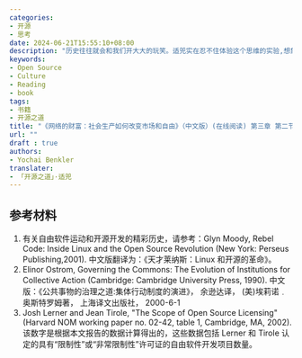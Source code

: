 ```yaml
---
categories:
- 开源
- 思考
date: 2024-06-21T15:55:10+08:00
description: "历史往往就会和我们开大大的玩笑。适兕实在忍不住体验这个思维的实验,想象虚拟的历史，于是尝试花几个月的时间翻译。Enjoy！Happy Reading～"
keywords:
- Open Source
- Culture
- Reading
- book
tags:
- 书籍
- 开源之道
title: "《网络的财富：社会生产如何改变市场和自由》（中文版）(在线阅读) 第三章 第二节"
url: ""
draft : true
authors:
- Yochai Benkler
translater:
- 「开源之道」·适兕
---
```


## 参考材料

1. 有关自由软件运动和开源开发的精彩历史，请参考：Glyn Moody, Rebel Code: Inside Linux and the Open Source Revolution (New York: Perseus Publishing,2001). 中文版翻译为：《天才莱纳斯：Linux 和开源的革命》。
2. Elinor Ostrom, Governing the Commons: The Evolution of Institutions for Collective Action (Cambridge: Cambridge University Press, 1990). 中文版：《公共事物的治理之道:集体行动制度的演进》， 余逊达译， (美)埃莉诺﹒奥斯特罗姆著， 上海译文出版社， 2000-6-1
3. Josh Lerner and Jean Tirole, "The Scope of Open Source Licensing" (Harvard NOM working paper no. 02-42, table 1, Cambridge, MA, 2002). 该数字是根据本文报告的数据计算得出的，这些数据包括 Lerner 和 Tirole 认定的具有“限制性”或“非常限制性”许可证的自由软件开发项目数量。